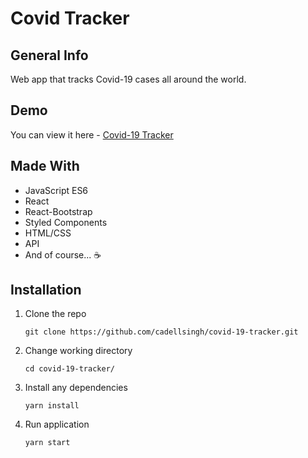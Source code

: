 # Covid Tracker

## General Info

Web app that tracks Covid-19 cases all around the world.

## Demo

You can view it here - [Covid-19 Tracker](https://cadellsingh-covid-19-tracker.netlify.app)

## Made With

- JavaScript ES6
- React
- React-Bootstrap
- Styled Components
- HTML/CSS
- API
- And of course... ☕️

## Installation

1. Clone the repo

   ```
   git clone https://github.com/cadellsingh/covid-19-tracker.git
   ```

2. Change working directory

   ```
   cd covid-19-tracker/
   ```

3. Install any dependencies

   ```
   yarn install
   ```

4. Run application

   ```
   yarn start
   ```
